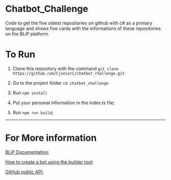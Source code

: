 # Chatbot_Challenge

Code to get the five oldest repositories on github with c# as a primary language and shows five cards with the informations of these repositories on the BLiP platform.

# To Run

1. Clone this repository with the command `git clone https://github.com/CjuniorC/chatbot_challenge.git`

3. Go to the project folder `cd chatbot_challenge`

4. Run `npm install`

5. Put your personal information in the index.ts file;

6. Run `npm run build`;

-----------------------------------------------------------------------------------------------------

# For More information

[BLiP Documentation](https://docs.blip.ai/);

[How to create a bot using the builder tool](https://help.blip.ai/hc/pt-br/articles/360001094371-Como-criar-um-bot-com-o-Builder-do-BLiP);

[GitHub public API](https://developer.github.com/v3/);